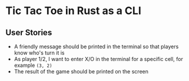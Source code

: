 # Tic Tac Toe in Rust as a CLI

## User Stories

- A friendly message should be printed in the terminal so that players know who's turn it is
- As player 1/2, I want to enter X/O in the terminal for a specific cell, for example `(3, 2)`
- The result of the game should be printed on the screen
